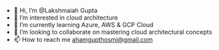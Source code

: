 - 👋 Hi, I’m @Lakshmaiah Gupta
- 👀 I’m interested in cloud architecture
- 🌱 I’m currently learning Azure, AWS & GCP Cloud
- 💞️ I’m looking to collaborate on mastering cloud architectural concepts
- 📫 How to reach me ahamgupthosmi@gmail.com

<!---
ahamgupthosmi/ahamgupthosmi is a ✨ special ✨ repository because its `README.md` (this file) appears on your GitHub profile.
You can click the Preview link to take a look at your changes.
--->
